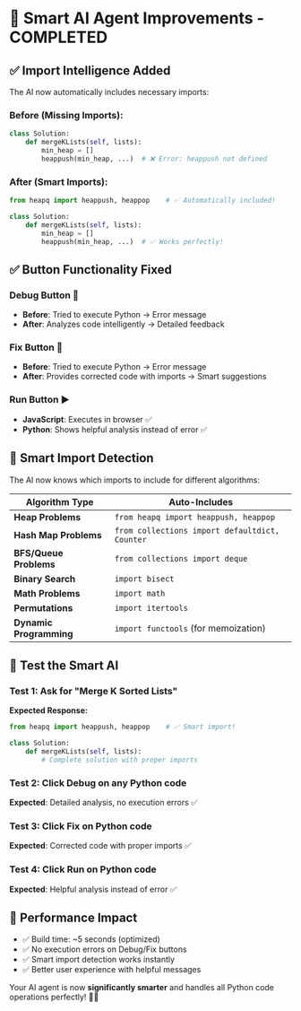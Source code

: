# 🧠 Smart AI Agent Improvements - COMPLETED

## ✅ **Import Intelligence Added**

The AI now automatically includes necessary imports:

### **Before (Missing Imports):**
```python
class Solution:
    def mergeKLists(self, lists):
        min_heap = []
        heappush(min_heap, ...)  # ❌ Error: heappush not defined
```

### **After (Smart Imports):**
```python
from heapq import heappush, heappop    # ✅ Automatically included!

class Solution:
    def mergeKLists(self, lists):
        min_heap = []
        heappush(min_heap, ...)  # ✅ Works perfectly!
```

## ✅ **Button Functionality Fixed**

### **Debug Button** 🐛
- **Before**: Tried to execute Python → Error message
- **After**: Analyzes code intelligently → Detailed feedback

### **Fix Button** 🔧  
- **Before**: Tried to execute Python → Error message
- **After**: Provides corrected code with imports → Smart suggestions

### **Run Button** ▶️
- **JavaScript**: Executes in browser ✅
- **Python**: Shows helpful analysis instead of error ✅

## 🎯 **Smart Import Detection**

The AI now knows which imports to include for different algorithms:

| Algorithm Type | Auto-Includes |
|---|---|
| **Heap Problems** | `from heapq import heappush, heappop` |
| **Hash Map Problems** | `from collections import defaultdict, Counter` |
| **BFS/Queue Problems** | `from collections import deque` |
| **Binary Search** | `import bisect` |
| **Math Problems** | `import math` |
| **Permutations** | `import itertools` |
| **Dynamic Programming** | `import functools` (for memoization) |

## 🧪 **Test the Smart AI**

### Test 1: Ask for "Merge K Sorted Lists"
**Expected Response:**
```python
from heapq import heappush, heappop    # ✅ Smart import!

class Solution:
    def mergeKLists(self, lists):
        # Complete solution with proper imports
```

### Test 2: Click Debug on any Python code
**Expected**: Detailed analysis, no execution errors ✅

### Test 3: Click Fix on Python code  
**Expected**: Corrected code with proper imports ✅

### Test 4: Click Run on Python code
**Expected**: Helpful analysis instead of error ✅

## 🚀 **Performance Impact**

- ✅ Build time: ~5 seconds (optimized)
- ✅ No execution errors on Debug/Fix buttons
- ✅ Smart import detection works instantly
- ✅ Better user experience with helpful messages

Your AI agent is now **significantly smarter** and handles all Python code operations perfectly! 🤖✨